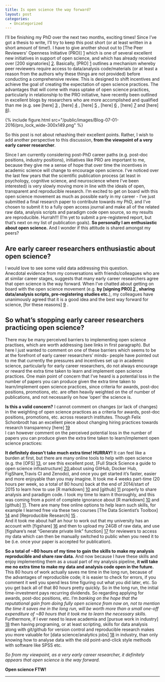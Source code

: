 ```yaml
---
title: Is open science the way forward?
layout: post
categories:
  - Uncategorized
---
```

I’ll be finishing my PhD over the next two months, exciting times! 
Since I’ve got a thesis to write, I’ll try to keep this post short (or at least written in a short amount of time!). 
I have to give another shout out to [The Peer Reviewers' Openness Initiative (PRO)] [1] 
which is one of several excellent new initiatives in support of open science, and which has already received over [200 signatories] [2].
Basically, [PRO] [1] outlines a mechanism whereby peer reviewers require access to data/analysis code/materials (or at least a reason from the authors why these things are not provided) before conducting a comprehensive review. This is designed to shift incentives and achieve the goal of creating the expectation of open science practices. 
The advantages that will come with mass uptake of open science practices, particularly in relationship to the PRO initiative, 
have recently been outlined in excellent blogs by researchers who are more accomplished and qualified than me (e.g. see [here] [3] , [here] [4] , [here] [5] , [here] [6] , [here] [7] and [here] [8]). 

{% include figure.html src="/public/images/Blog-07-01-2016/pro_lock_wide-300x149.png" %}

So this post is not about rehashing their excellent points. Rather, I wish to add another perspective to this discussion, **from the viewpoint of a very early career researcher**.  

Since I am currently considering post-PhD career paths (e.g. post-doc positions, industry positions), initiatives like PRO are important to me, because they give me a sense of hope that over time the incentives in academic science will change to encourage open science.   I’ve noticed over the last few years that the scientific publication process (at least in psychology, cognitive science, and neuroscience where I’ve been interested) is very slowly moving more in line with the ideals of open, transparent and reproducible research. I’m excited to get on board with this open science movement as much as possible early in my career - I’ve just submitted a final research paper to contribute towards my PhD, and I’ve chosen to submit it to a fully open access journal and make all of the related raw data, analysis scripts and paradigm code open source, so my results are reproducible. 
Hurrah!!! (I’m yet to submit a pre-registered report, but that’s next on my list of publication goals). 
**So personally I am enthusiastic about open science.** And I wonder if this attitude is shared amongst my peers?


## Are early career researchers enthusiastic about open science? 
I would love to see some valid data addressing this question.  
Anecdotal evidence from my conversations with friends/colleagues who are at similar career stages, 
suggests that many early career researchers agree that open science is the way forward. 
When I’ve chatted about getting on board with the open science movement (e.g. **by [signing PRO] [2] , sharing data/analysis scripts, pre-registering studies etc.**), 
my colleagues have unanimously agreed that it is a good idea and the best way forward for science, [for these reasons] [9] .


## So what’s stopping early career researchers practicing open science?
There may be many perceived barriers to implementing open science practises, which are worth addressing (see links in first paragraph). 
But here I just wanted to comment on one of these barriers which seems to be at the forefront of early career researchers’ minds- people have pointed out to me that currently the pressures and incentives set up in academic science, particularly for early career researchers, do not always encourage or reward the extra time taken to learn and implement open science practices. One main point of concern that I’ve heard is a potential loss in the number of papers you can produce given the extra time taken to learn/implement open science practices, since criteria for awards, post-doc positions, promotions, etc. are often heavily weighted on the of number of publications, and not necessarily on how ‘open’ the science is. 

**Is this a valid concern?** I cannot comment on changes (or lack of changes) in the weighting of open science practices as a criteria for awards, post-doc positions, promotions, etc. across research institutes. 
Though Felix Schonbrodt has an excellent piece about changing hiring practices towards research transparency [here] [19]   
I can however comment on the perceived potential loss in the number of papers you can produce given the extra time taken to learn/implement open science practices:

**It definitely doesn’t take much extra time! HURRAY!** It can feel like a burden at first, but there are many online tools to help with open science 
(e.g. the [OFS] [13], or see this excellent post, [Full Stack Science
a guide to open science infrastructure] [20],about using GitHub, Docker Hub, FigShare,Travis CI and Zenodo), and once you get started it’s faster, easier and more enjoyable than you may imagine. 
It took me 4 weeks part-time (20 hours per week, so a total of 80 hours) back at the end of 2014/start of 2015 to learn how to use 
[R markdown] [10] and [github] [11] properly to share analysis and paradigm code. I took my time to learn it thoroughly, and this was coming from a point of complete ignorance about 
[R markdown] [10] and [github] [11]. There are many free online options to help learn such skills, for example I learned free via these two courses [The Data Scientist’s Toolbox] [14] and [Reproducible Research] [15] .  
And it took me about half an hour to work out that my university has an account with [figshare] [16] and then to upload my 24GB of raw data, and use [figshare’s neat “Generate private link” function] [17] for reviewers to access my data which can then be manually switched to public when you need it to be (i.e. once your paper is accepted for publication). 

**So a total of ~80 hours of my time to gain the skills to make my analysis reproducible and share raw data.** 
And now because I have these skills and enjoy implementing them as a usual part of my analysis pipeline, 
**it will take me no extra time to make my data and analysis code open in the future.** This 80 hours of work actually saves me time in the long run, because of the advantages of reproducible code; it is easier to check for errors, if you comment it well you spend less time figuring out what you did later, etc. So you get back all of that 80 hours pretty quickly. So in the long run, the initial time-investment pays recurring dividends. 
So regarding applying for awards, post-doc positions, etc. I’m *banking on the hope that the reputational gain from doing fully open science from now on, not to mention the time it saves me in the long run, 
will be worth more than a small one-off expenditure of ~80 hours that it took me to learn the necessary skills.*  
Furthermore, if I ever need to leave academia and [pursue work in industry] [18] then having programing, or at least scripting, skills for data analysis along with git/github for version control and reproducible research makes you more valuable for [data science/analytics jobs] [18] in industry, than only knowing how to analyse data with the old point-and-click style methods with software like SPSS etc. 

*So from my viewpoint, as a very early career researcher, it definitely appears that open science is the way forward.*

**Open science FTW!**

---


[1]: https://opennessinitiative.org/
[2]: https://opennessinitiative.org/signatories/
[3]: http://mindhacks.com/2015/12/19/the-peer-reviewers-openness-initiative/
[4]: https://candicemorey.org/?p=51
[5]: http://rolfzwaan.blogspot.nl/2015/12/stepping-in-as-reviewers.html
[6]: http://daniellakens.blogspot.co.uk/2015/12/can-you-explain-why-you-did-not-share.html?m=1
[7]: http://www.nicebread.de/putting-the-i-in-open-science-how-you-can-change-the-face-of-science/
[8]: http://blogs.biomedcentral.com/bmcseriesblog/2012/11/20/supporting-a-new-way-to-peer-review/
[9]: http://whyopenresearch.org/
[10]: http://rmarkdown.rstudio.com/
[11]: https://github.com/
[12]: https://www.coursera.org/learn/data-scientists-tools
[13]: https://osf.io/
[14]: https://www.coursera.org/course/datascitoolbox
[15]: https://www.coursera.org/learn/reproducible-research
[16]: http://figshare.com/
[17]: https://figshare.com/blog/figshare_new_features_Get_DOI_or_private_sharing_link/135
[18]: https://www.thedataincubator.com/
[19]: http://www.nicebread.de/open-science-hiring-practices/
[20]: http://billmills.github.io/blog/full-stack/